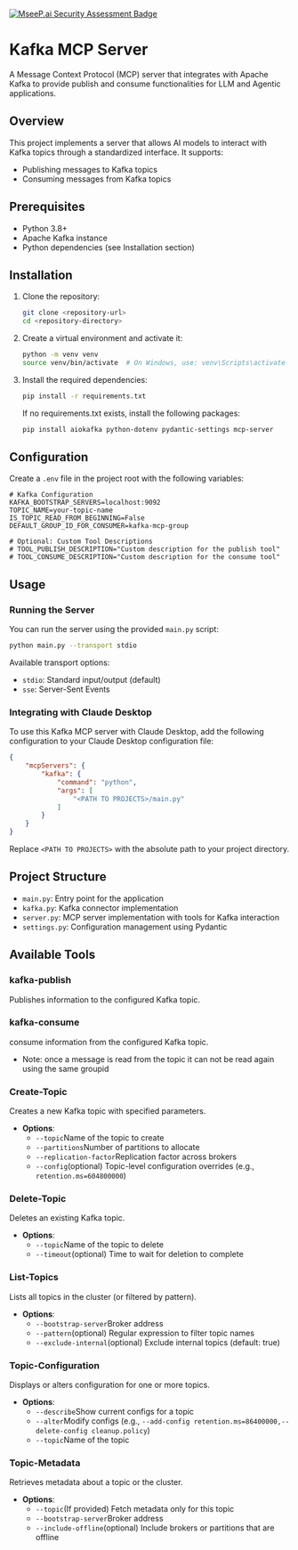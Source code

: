 [![MseeP.ai Security Assessment Badge](https://mseep.net/pr/pavanjava-kafka-mcp-server-badge.png)](https://mseep.ai/app/pavanjava-kafka-mcp-server)

# Kafka MCP Server

A Message Context Protocol (MCP) server that integrates with Apache Kafka to provide publish and consume functionalities for LLM and Agentic applications.

## Overview

This project implements a server that allows AI models to interact with Kafka topics through a standardized interface. It supports:

- Publishing messages to Kafka topics
- Consuming messages from Kafka topics

## Prerequisites

- Python 3.8+
- Apache Kafka instance
- Python dependencies (see Installation section)

## Installation

1. Clone the repository:
   ```bash
   git clone <repository-url>
   cd <repository-directory>
   ```

2. Create a virtual environment and activate it:
   ```bash
   python -m venv venv
   source venv/bin/activate  # On Windows, use: venv\Scripts\activate
   ```

3. Install the required dependencies:
   ```bash
   pip install -r requirements.txt
   ```

   If no requirements.txt exists, install the following packages:
   ```bash
   pip install aiokafka python-dotenv pydantic-settings mcp-server
   ```

## Configuration

Create a `.env` file in the project root with the following variables:

```
# Kafka Configuration
KAFKA_BOOTSTRAP_SERVERS=localhost:9092
TOPIC_NAME=your-topic-name
IS_TOPIC_READ_FROM_BEGINNING=False
DEFAULT_GROUP_ID_FOR_CONSUMER=kafka-mcp-group

# Optional: Custom Tool Descriptions
# TOOL_PUBLISH_DESCRIPTION="Custom description for the publish tool"
# TOOL_CONSUME_DESCRIPTION="Custom description for the consume tool"
```

## Usage

### Running the Server

You can run the server using the provided `main.py` script:

```bash
python main.py --transport stdio
```

Available transport options:
- `stdio`: Standard input/output (default)
- `sse`: Server-Sent Events

### Integrating with Claude Desktop

To use this Kafka MCP server with Claude Desktop, add the following configuration to your Claude Desktop configuration file:

```json
{
    "mcpServers": {
        "kafka": {
            "command": "python",
            "args": [
                "<PATH TO PROJECTS>/main.py"
            ]
        }
    }
}
```

Replace `<PATH TO PROJECTS>` with the absolute path to your project directory.

## Project Structure

- `main.py`: Entry point for the application
- `kafka.py`: Kafka connector implementation
- `server.py`: MCP server implementation with tools for Kafka interaction
- `settings.py`: Configuration management using Pydantic

## Available Tools

### kafka-publish

Publishes information to the configured Kafka topic.

### kafka-consume

consume information from the configured Kafka topic.
- Note: once a message is read from the topic it can not be read again using the same groupid

### Create-Topic
Creates a new Kafka topic with specified parameters.
- **Options**:
   - `--topic`Name of the topic to create
   - `--partitions`Number of partitions to allocate
   - `--replication-factor`Replication factor across brokers
   - `--config`(optional) Topic-level configuration overrides (e.g., `retention.ms=604800000`)

### Delete-Topic
Deletes an existing Kafka topic.
- **Options**:
   - `--topic`Name of the topic to delete
   - `--timeout`(optional) Time to wait for deletion to complete

### List-Topics
Lists all topics in the cluster (or filtered by pattern).
- **Options**:
   - `--bootstrap-server`Broker address
   - `--pattern`(optional) Regular expression to filter topic names
   - `--exclude-internal`(optional) Exclude internal topics (default: true)

### Topic-Configuration
Displays or alters configuration for one or more topics.
- **Options**:
   - `--describe`Show current configs for a topic
   - `--alter`Modify configs (e.g., `--add-config retention.ms=86400000,--delete-config cleanup.policy`)
   - `--topic`Name of the topic

### Topic-Metadata
Retrieves metadata about a topic or the cluster.
- **Options**:
   - `--topic`(If provided) Fetch metadata only for this topic
   - `--bootstrap-server`Broker address
   - `--include-offline`(optional) Include brokers or partitions that are offline  
